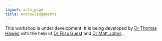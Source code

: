 ```yaml
---
layout: info_page
title: Acknowledgements
---
```


This workshop is under development. It is being developed by
<a href="https://www.exeter.ac.uk/research/services/contact/staff/profile/index.php?web_id=Thomas_Hawes" target="_blank" rel="external noreferrer">Dr Thomas Hawes</a>
with the help of <a href="https://www.exeter.ac.uk/research/services/contact/staff/profile/index.php?web_id=Fliss_Guest" target="_blank" rel="external noreferrer">Dr Fliss Guest</a>
and <a href="https://www.exeter.ac.uk/research/services/contact/staff/profile/index.php?web_id=Matt_Johns" target="_blank" rel="external noreferrer">Dr Matt Johns</a>.

<!-- This course has been adapted from Software Carpentry's
<a href="https://swcarpentry.github.io/git-novice/" target="_blank" rel="external noreferrer">Version Control with Git</a>
course <a href="#footnote1">[1]</a>, which is &copy; <a href="https://software-carpentry.org/" target="_blank" rel="external noreferrer">Software Carpentry</a> and licensed
under <a href="https://creativecommons.org/licenses/by/4.0/" target="_blank" rel="external noreferrer">Creative Commons BY 4.0</a>.
Changes have been made from the original content.

### References

<ol>
  <li id="footnote1">
    Ivan Gonzalez; Daisie Huang;  Nima Hejazi;  Katherine Koziar; 
    Madicken Munk (eds): "Software Carpentry: Version Control with Git."  
    Version 2019.06.1, July 2019,
    <a href="https://github.com/swcarpentry/git-novice">https://github.com/swcarpentry/git-novice</a>,
    10.5281/zenodo.3264950</li>
</ol> -->
